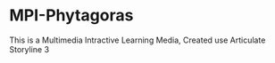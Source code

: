 # MPI-Phytagoras

This is a Multimedia Intractive Learning Media, Created use Articulate Storyline 3
